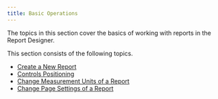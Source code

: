 ```yaml
---
title: Basic Operations
---
```

The topics in this section cover the basics of working with reports in the Report Designer.

This section consists of the following topics.
* [Create a New Report](../../../../../interface-elements-for-desktop/articles/report-designer/report-designer-for-winforms/create-reports/basic-operations/create-a-new-report.md)
* [Controls Positioning](../../../../../interface-elements-for-desktop/articles/report-designer/report-designer-for-winforms/create-reports/basic-operations/controls-positioning.md)
* [Change Measurement Units of a Report](../../../../../interface-elements-for-desktop/articles/report-designer/report-designer-for-winforms/create-reports/basic-operations/change-measurement-units-of-a-report.md)
* [Change Page Settings of a Report](../../../../../interface-elements-for-desktop/articles/report-designer/report-designer-for-winforms/create-reports/basic-operations/change-page-settings-of-a-report.md)